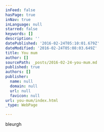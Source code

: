 ```yaml
---
inFeed: false
hasPage: true
inNav: true
inLanguage: null
starred: false
keywords: []
description: ''
datePublished: '2016-02-24T05:10:01.679Z'
dateModified: '2016-02-24T05:08:03.649Z'
title: You mum
author: []
sourcePath: _posts/2016-02-24-you-mum.md
published: true
authors: []
publisher:
  name: null
  domain: null
  url: null
  favicon: null
url: you-mum/index.html
_type: WebPage

---
```

bleurgh